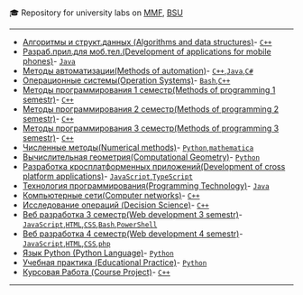 :mortar_board: Repository for university labs on
[MMF](http://mmf.bsu.by/en/),
[BSU](http://www.bsu.by/en/main.aspx)

---
* [Алгоритмы и структ.данных (Algorithms and data structures)](https://github.com/apletea/MMF_Labs/tree/master/Algorithms)- [`C++`](https://github.com/apletea/MMF_Labs/search?l=C%2B%2B)
* [Разраб.прил.для моб.тел.(Development of applications for mobile phones)](https://github.com/apletea/MMF_Labs/tree/master/Android)- [`Java`](https://github.com/apletea/MMF_Labs/search?l=java)
* [Методы автоматизации(Methods of automation)](https://github.com/apletea/MMF_Labs/tree/master/Automation)- [`C++`](https://github.com/apletea/MMF_Labs/search?l=C%2B%2B),[`Java`](https://github.com/apletea/MMF_Labs/search?l=java),[`C#`](https://github.com/apletea/MMF_Labs/search?l=c#)
* [Операционные системы(Operation Systems)](https://github.com/apletea/MMF_Labs/tree/master/Bash%201%20course)- [`Bash`](https://github.com/apletea/MMF_Labs/search?l=bash),[`C++`](https://github.com/apletea/MMF_Labs/search?l=C%2B%2B)
* [Методы программирования 1 семестр(Methods of programming 1 semestr)](https://github.com/apletea/MMF_Labs/tree/master/C%2B%2B%201%20course)- [`C++`](https://github.com/apletea/MMF_Labs/search?l=C%2B%2B)
* [Методы программирования 2 семестр(Methods of programming 2 semestr)](https://github.com/apletea/MMF_Labs/tree/master/C%2B%2B%202%20course)- [`C++`](https://github.com/apletea/MMF_Labs/search?l=C%2B%2B)
* [Методы программирования 3 семестр(Methods of programming 3 semestr)](https://github.com/apletea/MMF_Labs/tree/master/C%2B%2B%203%20course)- [`C++`](https://github.com/apletea/MMF_Labs/search?l=C%2B%2B)
* [Численные методы(Numerical methods)](https://github.com/apletea/MMF_Labs/tree/master/Calculus%20methods)- [`Python`](https://github.com/apletea/MMF_Labs/search?l=python),[`mathematica`](https://github.com/apletea/MMF_Labs/search?l=mathematica)
* [Вычислительная геометрия(Computational Geometry)](https://github.com/apletea/MMF_Labs/tree/master/Computational%20Geometry)- [`Python`](https://github.com/apletea/MMF_Labs/search?l=python)
* [Разработка кросплатформенных приложений(Development of cross platform applications)](https://github.com/apletea/MMF_Labs/tree/master/Cross%20Platform%20Apps)- [`JavaScript`](https://github.com/apletea/MMF_Labs/search?l=javascript),[`TypeScript`](https://github.com/apletea/MMF_Labs/search?l=typescript)
* [Технология программирования(Programming Technology)](https://github.com/apletea/MMF_Labs/tree/master/Java%201%20course)- [`Java`](https://github.com/apletea/MMF_Labs/search?l=java)
* [Компьютерные сети(Computer networks)](https://github.com/apletea/MMF_Labs/tree/master/Networks)- [`С++`](https://github.com/apletea/MMF_Labs/search?l=C%2B%2B)
* [Исследование операций (Decision Science)](https://github.com/apletea/MMF_Labs/tree/master/Decision%20Science)- [`С++`](https://github.com/apletea/MMF_Labs/search?l=C%2B%2B)
* [Веб разработка 3 семестр(Web development 3 semestr)](https://github.com/apletea/MMF_Labs/tree/master/WEB%203%20course)- [`JavaScript`](https://github.com/apletea/MMF_Labs/search?l=javascript),[`HTML`](https://github.com/apletea/MMF_Labs/search?l=html),[`CSS`](https://github.com/apletea/MMF_Labs/search?l=css),[`Bash`](https://github.com/apletea/MMF_Labs/search?l=Bash),[`PowerShell`](https://github.com/apletea/MMF_Labs/search?l=powershell)
* [Веб разработка 4 семестр(Web development 4 semestr)](https://github.com/apletea/MMF_Labs/tree/master/WEB%204%20course)- [`JavaScript`](https://github.com/apletea/MMF_Labs/search?l=javascript),[`HTML`](https://github.com/apletea/MMF_Labs/search?l=html),[`CSS`](https://github.com/apletea/MMF_Labs/search?l=css),[`php`](https://github.com/apletea/MMF_Labs/search?l=php)
* [Язык Python (Python Language)](https://github.com/apletea/MMF_Labs/tree/master/Python)- [`Python`](https://github.com/apletea/MMF_Labs/search?l=python)
* [Учебная практика (Educational Practice)](https://github.com/apletea/MMF_Labs/tree/master/Educational%20Practice)- [`Python`](https://github.com/apletea/MMF_Labs/search?l=python)
* [Курсовая Работа (Course Project)](https://github.com/apletea/MMF_Labs/tree/master/Course%20Project)- [`C++`](https://github.com/apletea/MMF_Labs/search?l=C%2B%2B)

---

